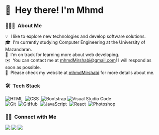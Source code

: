 
<h1>👋 &nbsp;Hey there! I'm Mhmd </h1>

### 👨🏻‍💻 &nbsp;About Me

💡 &nbsp;I like to explore new technologies and develop software solutions.\
🎓 &nbsp;I'm currently studying Computer Engineering at the University of Mazandaran.\
🌱 &nbsp;I'm on track for learning more about web developing.\
✉️ &nbsp;You can contact me at mhmdMirshabi@gmail.com! I will respond as soon as possible.\
📄 &nbsp;Please check my website at [mhmdMirshabi](https://www.mhmd-mirshabi.ir) for more details about me.


### 🛠 &nbsp;Tech Stack
![HTML](https://img.shields.io/badge/-HTML-05122A?style=flat&logo=HTML5)&nbsp;
![CSS](https://img.shields.io/badge/-CSS-05122A?style=flat&logo=CSS3&logoColor=1572B6)&nbsp;
![Bootstrap](https://img.shields.io/badge/-Bootstrap-05122A?style=flat&logo=bootstrap&logoColor=563D7C)
![Visual Studio Code](https://img.shields.io/badge/-Visual%20Studio%20Code-05122A?style=flat&logo=visual-studio-code&logoColor=007ACC)&nbsp;\
![Git](https://img.shields.io/badge/-Git-05122A?style=flat&logo=git)&nbsp;
![GitHub](https://img.shields.io/badge/-GitHub-05122A?style=flat&logo=github)&nbsp;
![JavaScript](https://img.shields.io/badge/-JavaScript-05122A?style=flat&logo=javascript)&nbsp;
![React](https://img.shields.io/badge/-React-05122A?style=flat&logo=react)&nbsp;
![Photoshop](https://img.shields.io/badge/-Photoshop-05122A?style=flat&logo=adobe-photoshop)&nbsp;


### 🤝🏻 &nbsp;Connect with Me

<p>
<a href="https://www.mhmd-mirshabi.ir"><img src="https://img.shields.io/badge/-mhmdMirshabi.ir-3423A6?style=flat&logo=Google-Chrome&logoColor=white"/></a>
<a href="https://myLinkdien.ir"><img src="https://img.shields.io/badge/-mhmdLinkdien-0077B5?style=flat&logo=Linkedin&logoColor=white"/></a>
<a href="mailto:mhmdmirshabi@gmail.com"><img src="https://img.shields.io/badge/-mhmdmirshabi@gmail.com-D14836?style=flat&logo=Gmail&logoColor=white"/></a>
</p>
